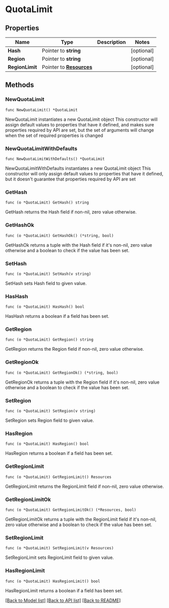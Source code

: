 # QuotaLimit

## Properties

Name | Type | Description | Notes
------------ | ------------- | ------------- | -------------
**Hash** | Pointer to **string** |  | [optional] 
**Region** | Pointer to **string** |  | [optional] 
**RegionLimit** | Pointer to [**Resources**](Resources.md) |  | [optional] 

## Methods

### NewQuotaLimit

`func NewQuotaLimit() *QuotaLimit`

NewQuotaLimit instantiates a new QuotaLimit object
This constructor will assign default values to properties that have it defined,
and makes sure properties required by API are set, but the set of arguments
will change when the set of required properties is changed

### NewQuotaLimitWithDefaults

`func NewQuotaLimitWithDefaults() *QuotaLimit`

NewQuotaLimitWithDefaults instantiates a new QuotaLimit object
This constructor will only assign default values to properties that have it defined,
but it doesn't guarantee that properties required by API are set

### GetHash

`func (o *QuotaLimit) GetHash() string`

GetHash returns the Hash field if non-nil, zero value otherwise.

### GetHashOk

`func (o *QuotaLimit) GetHashOk() (*string, bool)`

GetHashOk returns a tuple with the Hash field if it's non-nil, zero value otherwise
and a boolean to check if the value has been set.

### SetHash

`func (o *QuotaLimit) SetHash(v string)`

SetHash sets Hash field to given value.

### HasHash

`func (o *QuotaLimit) HasHash() bool`

HasHash returns a boolean if a field has been set.

### GetRegion

`func (o *QuotaLimit) GetRegion() string`

GetRegion returns the Region field if non-nil, zero value otherwise.

### GetRegionOk

`func (o *QuotaLimit) GetRegionOk() (*string, bool)`

GetRegionOk returns a tuple with the Region field if it's non-nil, zero value otherwise
and a boolean to check if the value has been set.

### SetRegion

`func (o *QuotaLimit) SetRegion(v string)`

SetRegion sets Region field to given value.

### HasRegion

`func (o *QuotaLimit) HasRegion() bool`

HasRegion returns a boolean if a field has been set.

### GetRegionLimit

`func (o *QuotaLimit) GetRegionLimit() Resources`

GetRegionLimit returns the RegionLimit field if non-nil, zero value otherwise.

### GetRegionLimitOk

`func (o *QuotaLimit) GetRegionLimitOk() (*Resources, bool)`

GetRegionLimitOk returns a tuple with the RegionLimit field if it's non-nil, zero value otherwise
and a boolean to check if the value has been set.

### SetRegionLimit

`func (o *QuotaLimit) SetRegionLimit(v Resources)`

SetRegionLimit sets RegionLimit field to given value.

### HasRegionLimit

`func (o *QuotaLimit) HasRegionLimit() bool`

HasRegionLimit returns a boolean if a field has been set.


[[Back to Model list]](../README.md#documentation-for-models) [[Back to API list]](../README.md#documentation-for-api-endpoints) [[Back to README]](../README.md)


